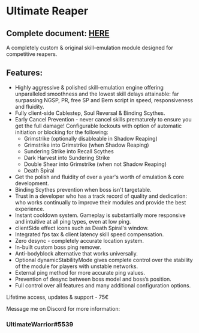# Ultimate Reaper

## Complete document: [HERE](https://docs.google.com/document/d/1zaCrSUmyLvD4uuLwhkYYytXOLor9bRItj9qjvnfei8c/)

A completely custom & original skill-emulation module designed for competitive reapers.

## Features:
* Highly aggressive & polished skill-emulation engine offering unparalleled smoothness and the lowest skill delays attainable: far surpassing NGSP, PR, free SP and Bern script in speed, responsiveness and fluidity.
* Fully client-side Cablestep, Soul Reversal & Binding Scythes.
* Early Cancel Prevention - never cancel skills prematurely to ensure you get the full damage! Configurable lockouts with option of automatic initiation or blocking for the following:
	- Grimstrike (optionally disableable in Shadow Reaping)
	- Grimstrike into Grimstrike (when Shadow Reaping)
	- Sundering Strike into Recall Scythes
	- Dark Harvest into Sundering Strike
	- Double Shear into Grimstrike (when not Shadow Reaping)
	- Death Spiral
* Get the polish and fluidity of over a year's worth of emulation & core development.
* Binding Scythes prevention when boss isn't targetable.
* Trust in a developer who has a track record of quality and dedication: who works continually to improve their modules and provide the best experience.
* Instant cooldown system. Gameplay is substantially more responsive and intuitive at all ping types, even at low ping.
* clientSide effect icons such as Death Spiral's window.
* Integrated fps tax & client latency skill speed compensation.
* Zero desync - completely accurate location system.
* In-built custom boss ping remover.
* Anti-bodyblock alternative that works universally.
* Optional dynamicStabilityMode gives complete control over the stability of the module for players with unstable networks.
* External ping method for more accurate ping values.
* Prevention of desync between boss model and boss’s position.
* Full control over all features and many additional configuration options.


Lifetime access, updates & support - 75€

Message me on Discord for more information:

### UltimateWarrior#5539
